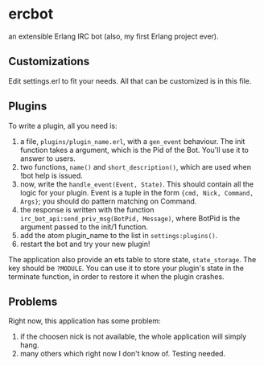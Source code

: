 ercbot
======

an extensible Erlang IRC bot (also, my first Erlang project ever).

Customizations
--------------
Edit settings.erl to fit your needs. All that can be customized is in this file.

Plugins
--------------
To write a plugin, all you need is:


1. a file, `plugins/plugin_name.erl`, with a `gen_event` behaviour. The init function takes a argument, which is the Pid of the Bot. You'll use it to answer to users.
2. two functions, `name()` and `short_description()`, which are used when !bot help is issued.
3. now, write the `handle_event(Event, State)`. This should contain all the logic for your plugin. Event is a tuple in the form `{cmd, Nick, Command, Args}`; you should do pattern matching on Command.
4. the response is written with the function `irc_bot_api:send_priv_msg(BotPid, Message)`, where BotPid is the argument passed to the init/1 function.
5. add the atom plugin_name to the list in `settings:plugins()`. 
6. restart the bot and try your new plugin!
   
   
The application also provide an ets table to store state, `state_storage`. The key should be `?MODULE`. You can use it to store your plugin's state in the terminate function, in order to restore it when the plugin crashes.

Problems
--------------
Right now, this application has some problem:

1. if the choosen nick is not available, the whole application will simply hang.
2. many others which right now I don't know of. Testing needed.
